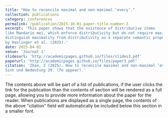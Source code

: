 ```yaml
---
title: "How to reconcile maximal and non-maximal ‘every’."
collection: publications
category: conferences
permalink: /publication/2015-10-01-paper-title-number-3
excerpt: 'This paper shows that the existence of distributive items
like Mandarin mei, which enforce distributivity but do not require maximality, underscores the need to
distinguish maximality from distributivity as a separate semantic property, as recently argued
by Haslinger et al. (2025).'
date: 2025-04-01
venue: 'Journal 1'
slidesurl: 'http://academicpages.github.io/files/slides3.pdf'
paperurl: 'http://academicpages.github.io/files/paper3.pdf'
citation: 'Zhao, Z (2025). How to reconcile maximal and non-maximal ‘every’. In Proceedings of
Sinn und Bedeutung 29. (To appear).'
---
```


The contents above will be part of a list of publications, if the user clicks the link for the publication than the contents of section will be rendered as a full page, allowing you to provide more information about the paper for the reader. When publications are displayed as a single page, the contents of the above "citation" field will automatically be included below this section in a smaller font.
